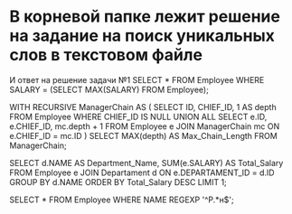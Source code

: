 # В корневой папке лежит решение на задание на поиск уникальных слов в текстовом файле

И ответ на решение задачи №1
SELECT *
FROM Employee
WHERE SALARY = (SELECT MAX(SALARY) FROM Employee);

WITH RECURSIVE ManagerChain AS (
  SELECT ID, CHIEF_ID, 1 AS depth
  FROM Employee
  WHERE CHIEF_ID IS NULL
  UNION ALL
  SELECT e.ID, e.CHIEF_ID, mc.depth + 1
  FROM Employee e
  JOIN ManagerChain mc ON e.CHIEF_ID = mc.ID
)
SELECT MAX(depth) AS Max_Chain_Length
FROM ManagerChain;

SELECT d.NAME AS Department_Name, SUM(e.SALARY) AS Total_Salary
FROM Employee e
JOIN Departament d ON e.DEPARTAMENT_ID = d.ID
GROUP BY d.NAME
ORDER BY Total_Salary DESC
LIMIT 1;

SELECT *
FROM Employee
WHERE NAME REGEXP '^Р.*н$';


